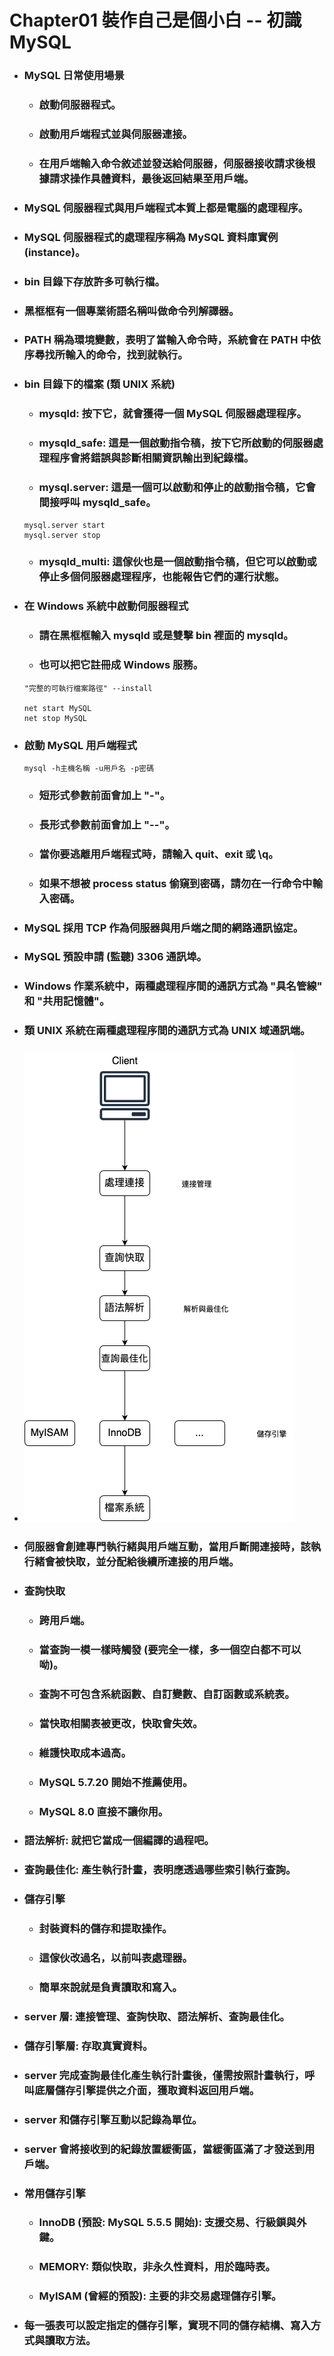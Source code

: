 Chapter01 裝作自己是個小白 -- 初識 MySQL
=====
* ### MySQL 日常使用場景
    * ### 啟動伺服器程式。
    * ### 啟動用戶端程式並與伺服器連接。
    * ### 在用戶端輸入命令敘述並發送給伺服器，伺服器接收請求後根據請求操作具體資料，最後返回結果至用戶端。
* ### MySQL 伺服器程式與用戶端程式本質上都是電腦的處理程序。
* ### MySQL 伺服器程式的處理程序稱為 MySQL 資料庫實例 (instance)。
* ### bin 目錄下存放許多可執行檔。
* ### 黑框框有一個專業術語名稱叫做命令列解譯器。
* ### PATH 稱為環境變數，表明了當輸入命令時，系統會在 PATH 中依序尋找所輸入的命令，找到就執行。
* ### bin 目錄下的檔案 (類 UNIX 系統)
    * ### mysqld: 按下它，就會獲得一個 MySQL 伺服器處理程序。
    * ### mysqld_safe: 這是一個啟動指令稿，按下它所啟動的伺服器處理程序會將錯誤與診斷相關資訊輸出到紀錄檔。
    * ### mysql.server: 這是一個可以啟動和停止的啟動指令稿，它會間接呼叫 mysqld_safe。
    ```
    mysql.server start
    mysql.server stop
    ```
    * ### mysqld_multi: 這傢伙也是一個啟動指令稿，但它可以啟動或停止多個伺服器處理程序，也能報告它們的運行狀態。
* ### 在 Windows 系統中啟動伺服器程式
    * ### 請在黑框框輸入 mysqld 或是雙擊 bin 裡面的 mysqld。
    * ### 也可以把它註冊成 Windows 服務。
    ```
    "完整的可執行檔案路徑" --install

    net start MySQL
    net stop MySQL
    ```
* ### 啟動 MySQL 用戶端程式
    ```
    mysql -h主機名稱 -u用戶名 -p密碼
    ```
    * ### 短形式參數前面會加上 "-"。
    * ### 長形式參數前面會加上 "--"。
    * ### 當你要逃離用戶端程式時，請輸入 quit、exit 或 \\q。
    * ### 如果不想被 process status 偷窺到密碼，請勿在一行命令中輸入密碼。
* ### MySQL 採用 TCP 作為伺服器與用戶端之間的網路通訊協定。
* ### MySQL 預設申請 (監聽) 3306 通訊埠。
* ### Windows 作業系統中，兩種處理程序間的通訊方式為 "具名管線" 和 "共用記憶體"。
* ### 類 UNIX 系統在兩種處理程序間的通訊方式為 UNIX 域通訊端。
* ### ![image](https://raw.githubusercontent.com/GitHub-WeiChiang/main/master/MySQLPrinciples/Chapter01/QueryProcessing.png)
* ### 伺服器會創建專門執行緒與用戶端互動，當用戶斷開連接時，該執行緒會被快取，並分配給後續所連接的用戶端。
* ### 查詢快取
    * ### 跨用戶端。
    * ### 當查詢一模一樣時觸發 (要完全一樣，多一個空白都不可以呦)。
    * ### 查詢不可包含系統函數、自訂變數、自訂函數或系統表。
    * ### 當快取相關表被更改，快取會失效。
    * ### 維護快取成本過高。
    * ### MySQL 5.7.20 開始不推薦使用。
    * ### MySQL 8.0 直接不讓你用。
* ### 語法解析: 就把它當成一個編譯的過程吧。
* ### 查詢最佳化: 產生執行計畫，表明應透過哪些索引執行查詢。
* ### 儲存引擎
    * ### 封裝資料的儲存和提取操作。
    * ### 這傢伙改過名，以前叫表處理器。
    * ### 簡單來說就是負責讀取和寫入。
* ### server 層: 連接管理、查詢快取、語法解析、查詢最佳化。
* ### 儲存引擎層: 存取真實資料。
* ### server 完成查詢最佳化產生執行計畫後，僅需按照計畫執行，呼叫底層儲存引擎提供之介面，獲取資料返回用戶端。
* ### server 和儲存引擎互動以記錄為單位。
* ### server 會將接收到的紀錄放置緩衝區，當緩衝區滿了才發送到用戶端。
* ### 常用儲存引擎
    * ### InnoDB (預設: MySQL 5.5.5 開始): 支援交易、行級鎖與外鍵。
    * ### MEMORY: 類似快取，非永久性資料，用於臨時表。
    * ### MyISAM (曾經的預設): 主要的非交易處理儲存引擎。
* ### 每一張表可以設定指定的儲存引擎，實現不同的儲存結構、寫入方式與讀取方法。
<br />
